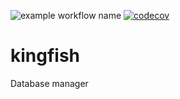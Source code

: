 ![example workflow name](https://github.com/GreenStage/kingfish/workflows/quality-assurance/badge.svg)
[![codecov](https://codecov.io/gh/GreenStage/kingfish/branch/main/graph/badge.svg?token=BWAIRCMEKB)](https://codecov.io/gh/GreenStage/kingfish)
# kingfish

Database manager
